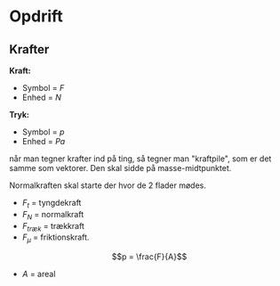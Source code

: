 # Opdrift

## Krafter

**Kraft:**
* Symbol = $F$
* Enhed = $N$

**Tryk:**
* Symbol = $p$
* Enhed = $Pa$

når man tegner krafter ind på ting, så tegner man "kraftpile", som er det samme som vektorer. Den skal sidde på masse-midtpunktet. 

Normalkraften skal starte der hvor de 2 flader mødes.

* $F_t$ = tyngdekraft
* $F_N$ = normalkraft 
* $F_{træk}$ = trækkraft
* $F_μ$ = friktionskraft.

$$p = \frac{F}{A}$$

* $A$ = areal